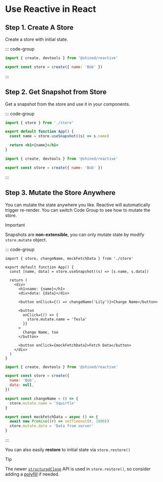 # Use Reactive in React

## Step 1. Create A Store

Create a store with initial state.

::: code-group

```jsx [store.ts] {3}
import { create, devtools } from '@shined/reactive'

export const store = create({ name: 'Bob' })
```

:::

## Step 2. Get Snapshot from Store

Get a snapshot from the store and use it in your components.

::: code-group

```jsx [app.ts]
import { store } from './store'

export default function App() {
  const name = store.useSnapshot((s) => s.name)

  return <h1>{name}</h1>
}
```

```jsx [store.ts]
import { create, devtools } from '@shined/reactive'

export const store = create({ name: 'Bob' })
```

:::

## Step 3. Mutate the Store Anywhere

You can mutate the state anywhere you like. Reactive will automatically trigger re-render. You can switch Code Group to see how to mutate the store.

> [!IMPORTANT]
> Snapshots are **non-extensible**, you can only mutate state by modify `store.mutate` object.

::: code-group

```tsx [app.ts] {4,11,15,21}
import { store, changeName, mockFetchData } from './store'

export default function App() {
  const [name, data] = store.useSnapshot((s) => [s.name, s.data])

  return (
    <div>
      <h1>name: {name}</h1>
      <div>data: {data}</div>

      <button onClick={() => changeName('Lily')}>Change Name</button>

      <button
        onClick={() => {
          store.mutate.name = 'Tesla'
        }}
      >
        Change Name, too
      </button>

      <button onClick={mockFetchData}>Fetch Data</button>
    </div>
  )
}
```

```jsx [store.ts] {8-10,12-15}
import { create, devtools } from '@shined/reactive'

export const store = create({
  name: 'Bob',
  data: null,
})

export const changeName = () => {
  store.mutate.name = 'Squirtle'
}

export const mockFetchData = async () => {
  await new Promise((r) => setTimeout(r, 1000))
  store.mutate.data = 'Data from server'
}
```

:::

You can also easily **restore** to initial state via `store.restore()`

> [!TIP]
> The newer [`structuredClone`](https://developer.mozilla.org/en-US/docs/Web/API/structuredClone) API is used in `store.restore()`, so consider adding a [polyfill](https://github.com/ungap/structured-clone) if needed.
